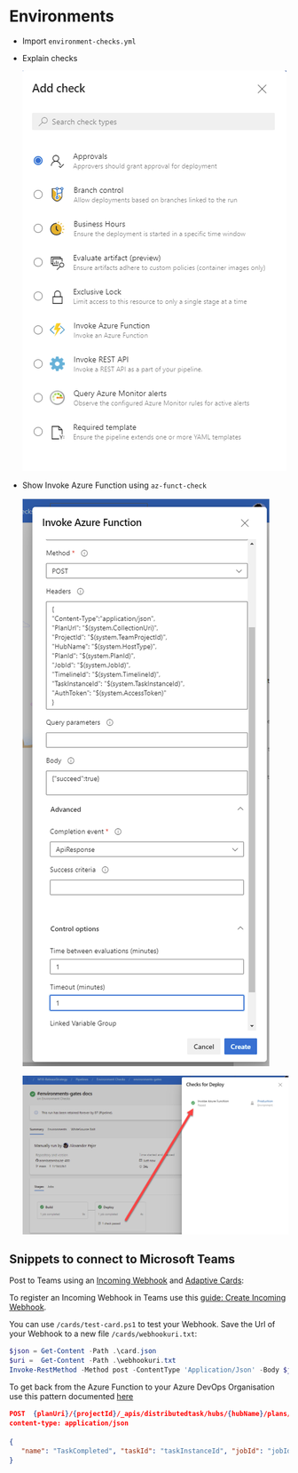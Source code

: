 # Environments

- Import `environment-checks.yml`
- Explain checks

    ![checks](_images/checks.png)

- Show Invoke Azure Function using `az-funct-check`    

    ![configure-check](_images/configure-check.png)

    ![outcome](_images/outcome.png)

## Snippets to connect to Microsoft Teams

Post to Teams using an [Incoming Webhook](https://docs.microsoft.com/en-us/microsoftteams/platform/webhooks-and-connectors/what-are-webhooks-and-connectors) and [Adaptive Cards](https://docs.microsoft.com/en-us/microsoftteams/platform/task-modules-and-cards/what-are-cards):

To register an Incoming Webhook in Teams use this [guide: Create Incoming Webhook](https://docs.microsoft.com/en-us/microsoftteams/platform/webhooks-and-connectors/how-to/add-incoming-webhook). 

You can use `/cards/test-card.ps1` to test your Webhook. Save the Url of your Webhook to a new file `/cards/webhookuri.txt`:

```Powershell
$json = Get-Content -Path .\card.json
$uri =  Get-Content -Path .\webhookuri.txt
Invoke-RestMethod -Method post -ContentType 'Application/Json' -Body $json -Uri $uri
```

To get back from the Azure Function to your Azure DevOps Organisation use this pattern documented [here](
https://docs.microsoft.com/en-us/azure/devops/pipelines/tasks/utility/azure-function?view=azure-devops)

```Json
POST  {planUri}/{projectId}/_apis/distributedtask/hubs/{hubName}/plans/{planId}/events?api-version=2.0-preview.1 HTTP/1.1
content-type: application/json

{
   "name": "TaskCompleted", "taskId": "taskInstanceId", "jobId": "jobId", "result": "succeeded" 
}
```
